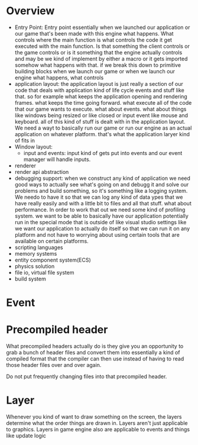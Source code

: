 # Overview
* Entry Point: Entry point essentially when we launched our application or our game that's been made with this engine what happens. What controls where the main function is what controls the code it get executed with the main function. Is that something the client controls or the game controls or is it something that the engine actually controls and may be we kind of implement by either a macro or it gets imported somehow what happens with that. if we break this down to primitive building blocks when we launch our game or when we launch our engine what happens, what controls
* application layout: the application layout is just really a section of our code that deals with application kind of life cycle events and stuff like that. so for example what keeps the application opening and rendering frames. what keeps the time going forward. what execute all of the code that our game wants to execute. what about events. what about things like windows being resized or like closed or input event like mouse and keyboard. all of this kind of stuff is dealt with in the application layout. We need a wayt to basically run our game or run our engine as an actual application on whatever platform. that's what the application laryer kind of fits in
* Window layout: 
  * input and events: input kind of gets put into events and our event manager will handle inputs.
* renderer
* render api abstraction
* debugging support: when we construct any kind of application we need good ways to actually see what's going on and debugg it and solve our problems and build something, so it's something like a logging system. We needo to have it so that we can log any kind of data ypes that we have really easily and with a little bit to files and all that stuff. what about performance. In order to work that out we need some kind of profiling system. we want to be able to basically have our application potentially run in the special mode that is outside of like visual studio settings like we want our application to actually do itself so that we can run it on any platform and not have to worrying about using certain tools that are available on certain platforms.
* scripting languages
* memory systems
* entity component system(ECS)
* physics solution
* file io, virtual file system
* build system

# Event

# Precompiled header
What precompiled headers actually do is they give you an opportunity to grab a bunch of header files and convert them into essentially a kind of compiled format that the compiler can then use instead of having to read those header files over and over again.

Do not put frequently changing files into that precompiled header.

# Layer
Whenever you kind of want to draw something on the screen, the layers determine what the order things are drawn in. Layers aren't just applicable to graphics. Layers in game engine also are applicable to events and things like update logic